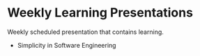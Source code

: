 # Weekly Learning Presentations

Weekly scheduled presentation that contains learning.

- Simplicity in Software Engineering
